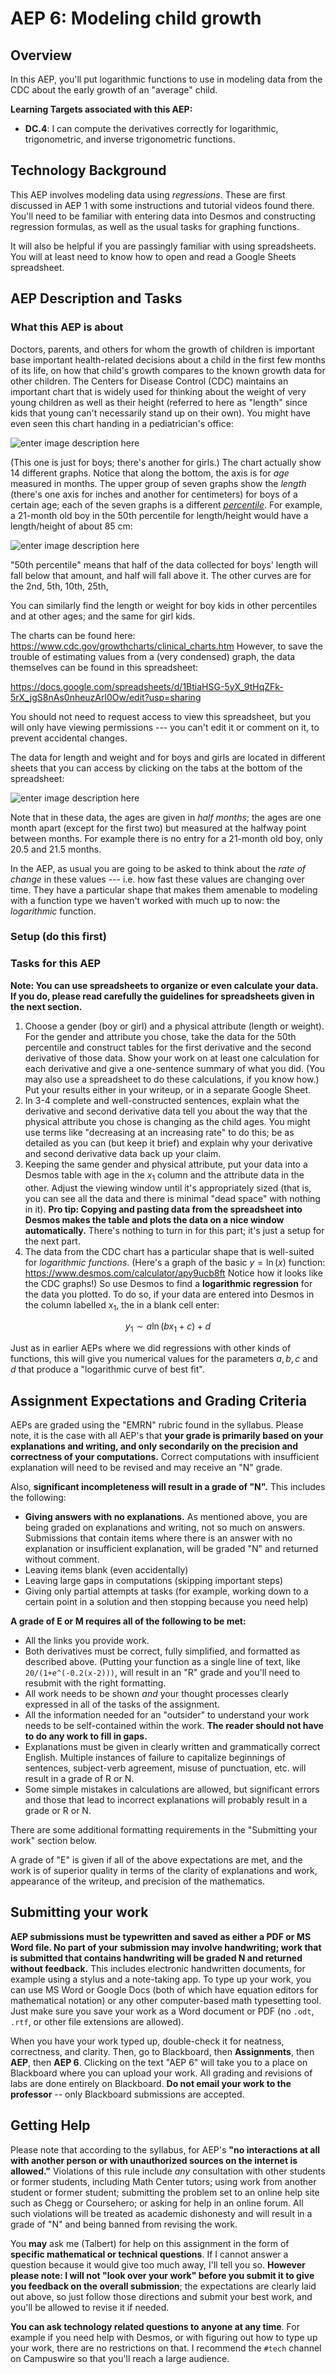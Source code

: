 # AEP 6: Modeling child growth

## Overview

In this AEP, you'll put logarithmic functions to use in modeling data from the CDC about the early growth of an "average" child. 

**Learning Targets associated with this AEP:**

-   **DC.4**: I can compute the derivatives correctly for logarithmic, trigonometric, and inverse trigonometric functions.

## Technology Background

This AEP involves modeling data using *regressions*. These are first discussed in AEP 1 with some instructions and tutorial videos found there. You'll need to be familiar with entering data into Desmos and constructing regression formulas, as well as the usual tasks for graphing functions. 

It will also be helpful if you are passingly familiar with using spreadsheets. You will at least need to know how to open and read a Google Sheets spreadsheet. 

## AEP Description and Tasks

### What this AEP is about

Doctors, parents, and others for whom the growth of children is important base important health-related decisions about a child in the first few months of its life, on how that child's growth compares to the known growth data for other children. The Centers for Disease Control (CDC) maintains an important chart that is widely used for thinking about the weight of very young children as well as their height (referred to here as "length" since kids that young can't necessarily stand up on their own). You might have even seen this chart handing in a pediatrician's office: 

![enter image description here](https://i.ibb.co/Sf99w3Z/cdc.jpg)

(This one is just for boys; there's another for girls.) The chart actually show 14 different graphs. Notice that along the bottom, the axis is for *age* measured in months. The upper group of seven graphs show the *length* (there's one axis for inches and another for centimeters) for boys of a certain age; each of the seven graphs is a different *[percentile](https://i.ibb.co/Sf99w3Z/cdc.jpg)*. For example, a 21-month old boy in the 50th percentile for length/height would have a length/height of about 85 cm: 

![enter image description here](https://i.ibb.co/0nsqJ7r/download-35.jpg)

"50th percentile" means that half of the data collected for boys' length will fall below that amount, and half will fall above it. The other curves are for the 2nd, 5th, 10th, 25th, 

You can similarly find the length or weight for boy kids in other percentiles and at other ages; and the same for girl kids. 

The charts can be found here: https://www.cdc.gov/growthcharts/clinical_charts.htm However, to save the trouble of estimating values from a (very condensed) graph, the data themselves can be found in this spreadsheet: 

https://docs.google.com/spreadsheets/d/1BtiaHSG-5yX_9tHqZFk-5rX_jgS8nAs0nheuzArl0Ow/edit?usp=sharing

You should not need to request access to view this spreadsheet, but you will only have viewing permissions --- you can't edit it or comment on it, to prevent accidental changes. 

The data for length and weight and for boys and girls are located in different sheets that you can access by clicking on the tabs at the bottom of the spreadsheet: 

![enter image description here](https://i.ibb.co/p4tgv1j/download-36.jpg)

Note that in these data, the ages are given in *half months*; the ages are one month apart (except for the first two) but measured at the halfway point between months. For example there is no entry for a 21-month old boy, only 20.5 and 21.5 months. 

In the AEP, as usual you are going to be asked to think about the *rate of change* in these values --- i.e. how fast these values are changing over time. They have a particular shape that makes them amenable to modeling with a function type we haven't worked with much up to now: the *logarithmic* function. 

### Setup (do this first) 




### Tasks for this AEP

**Note: You can use spreadsheets to organize or even calculate your data. If you do, please read carefully the guidelines for spreadsheets given in the next section.** 

1. Choose a gender (boy or girl) and a physical attribute (length or weight). For the gender and attribute you chose, take the data for the 50th percentile and construct tables for the first derivative and the second derivative of those data. Show your work on at least one calculation for each derivative and give a one-sentence summary of what you did. (You may also use a spreadsheet to do these calculations, if you know how.) Put your results either in your writeup, or in a separate Google Sheet. 
2. In 3-4 complete and well-constructed sentences, explain what the derivative and second derivative data tell you about the way that the physical attribute you chose is changing as the child ages. You might use terms like "decreasing at an increasing rate" to do this; be as detailed as you can (but keep it brief) and explain why your derivative and second derivative data back up your claim. 
3. Keeping the same gender and physical attribute, put your data into a Desmos table with age in the $x_1$ column and the attribute data in the other. Adjust the viewing window until it's appropriately sized (that is, you can see all the data and there is minimal "dead space" with nothing in it). **Pro tip: Copying and pasting data from the spreadsheet into Desmos makes the table and plots the data on a nice window automatically.** There's nothing to turn in for this part; it's just a setup for the next part.
4. The data from the CDC chart has a particular shape that is well-suited for *logarithmic functions*. (Here's a graph of the basic $y = \ln(x)$ function: https://www.desmos.com/calculator/apy9ucb8ft Notice how it looks like the CDC graphs!) So use Desmos to find a **logarithmic regression** for the data you plotted. To do so, if your data are entered into Desmos in the column labelled $x_1$, the in a blank cell enter: 

$$y_1 \sim a \ln(bx_1 + c) + d$$

Just as in earlier AEPs where we did regressions with other kinds of functions, this will give you numerical values for the parameters $a,b,c$ and $d$ that produce a "logarithmic curve of best fit". 




## Assignment Expectations and Grading Criteria 

AEPs are graded using the "EMRN" rubric found in the syllabus. Please note, it is the case with all AEP's that **your grade is primarily based on your explanations and writing, and only secondarily on the precision and correctness of your computations.** Correct computations with insufficient explanation will need to be revised and may receive an "N" grade. 

Also, **significant incompleteness will result in a grade of "N".** This includes the following: 

- **Giving answers with no explanations.** As mentioned above, you are being graded on explanations and writing, not so much on answers. Submissions that contain items where there is an answer with no explanation or insufficient explanation, will be graded "N" and returned without comment.
- Leaving items blank (even accidentally)
- Leaving large gaps in computations (skipping important steps) 
- Giving only partial attempts at tasks (for example, working down to a certain point in a solution and then stopping because you need help) 



**A grade of E or M requires all of the following to be met:**

- All the links you provide work. 
- Both derivatives must be correct, fully simplified, and formatted as described above. (Putting your function as a single line of text, like `20/(1+e^(-0.2(x-2)))`, will result in an "R" grade and you'll need to resubmit with the right formatting.
- All work needs to be shown *and* your thought processes clearly expressed in all of the tasks of the assignment. 
- All the information needed for an "outsider" to understand your work needs to be self-contained within the work. **The reader should not have to do any work to fill in gaps.** 
- Explanations must be given in clearly written and grammatically correct English. Multiple instances of failure to capitalize beginnings of sentences, subject-verb agreement, misuse of punctuation, etc. will result in a grade of R or N. 
- Some simple mistakes in calculations are allowed, but significant errors and those that lead to incorrect explanations will probably result in a grade or R or N. 


There are some additional formatting requirements in the "Submitting your work" section below. 


A grade of "E" is given if all of the above expectations are met, and the work is of superior quality in terms of the clarity of explanations and work, appearance of the writeup, and precision of the mathematics. 



## Submitting your work 

**AEP submissions must be typewritten and saved as either a PDF or MS Word file. No part of your submission may involve handwriting; work that is submitted that contains handwriting will be graded N and returned without feedback.** This includes electronic handwritten documents, for example using a stylus and a note-taking app. To type up your work, you can use MS Word or Google Docs (both of which have equation editors for mathematical notation) or any other computer-based math typesetting tool. Just make sure you save your work as a Word document or PDF (no `.odt`, `.rtf`, or other file extensions are allowed).

When you have your work typed up, double-check it for neatness, correctness, and clarity. Then, go to Blackboard, then **Assignments**, then **AEP**, then **AEP 6**. Clicking on the text "AEP 6" will take you to a place on Blackboard where you can upload your work. All grading and revisions of labs are done entirely on Blackboard. **Do not email your work to the professor** -- only Blackboard submissions are accepted.

## Getting Help

Please note that according to the syllabus, for AEP's **"no interactions at all with another person or with unauthorized sources on the internet is allowed."** Violations of this rule include *any* consultation with other students or former students, including Math Center tutors; using work from another student or former student; submitting the problem set to an online help site such as Chegg or Coursehero; or asking for help in an online forum. All such violations will be treated as academic dishonesty and will result in a grade of "N" and being banned from revising the work. 

You **may** ask me (Talbert) for help on this assignment in the form of **specific mathematical or technical questions**. If I cannot answer a question because it would give too much away, I'll tell you so. **However please note: I will not "look over your work" before you submit it to give you feedback on the overall submission**; the expectations are clearly laid out above, so just follow those directions and submit your best work, and you'll be allowed to revise it if needed. 
 
**You can ask technology related questions to anyone at any time**. For example if you need help with Desmos, or with figuring out how to type up your work, there are no restrictions on that. I recommend the `#tech` channel on Campuswire so that you'll reach a large audience. 
<!--stackedit_data:
eyJoaXN0b3J5IjpbMTg5MDM2NDM2NCwxODM4MzgxMzEwLDE3OD
gwMjQzNjAsLTQ4MzUzMzc5OF19
-->